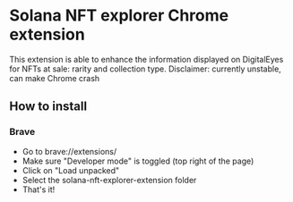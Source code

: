 # Solana NFT explorer Chrome extension
This extension is able to enhance the information displayed on DigitalEyes for NFTs at sale: rarity and collection type.
Disclaimer: currently unstable, can make Chrome crash

## How to install
### Brave
* Go to brave://extensions/
* Make sure "Developer mode" is toggled (top right of the page)
* Click on "Load unpacked"
* Select the solana-nft-explorer-extension folder 
* That's it!